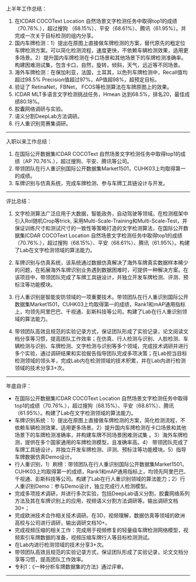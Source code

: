 上半年工作总结：

1. 在ICDAR COCOText Location 自然场景文字检测任务中取得top1的成绩（70.76%.），超过搜狗
   （68.15%）、平安（68.61%）、腾讯（61.95%）。并完成一次关于目标检测的组内分享。
2. 国内车牌检测：1）提出在原图上直接做车牌检测的方案，替代原先的粗定位车牌检测方案。可以简化检测流程，速度更快，不依赖车辆检测效果，适用更多场景。2）提升国内车牌检测在卡口场景和其他场景下的车牌检测准确率。构建困难测试集，包含卡口，自然，旋转，倾斜，天气，远近等不同场景。
3. 海外车牌检测：在保加利亚，法国，土耳其，以色列车牌检测中，Recall值均超过98.5% Precision值超过97%，AP值超98%，超预定目标。
4. 验证了 RetinaNet，FBNet， FCOS等检测算法在车牌原图上的效果。
5. ICDAR MLT多语言文字检测挑战任务，Hmean 达到68.5%，排名20，最佳成绩80.18%。
6. 胶囊网络调研与实验。
7. 语义分割DeepLab方法调研。
8. 行人重识别竞赛集调研。

---

入职以来工作总结：

1. 在国际公开数据集ICDAR COCOText 自然场景文字检测任务中取得top1的成绩（AP 70.76%.），超过搜狗、平安、腾讯等公司。 
2. 带领团队在行人重识别国际公开数据集Market1501，CUHK03上均取得第一的成绩。
3. 车牌识别与仿真系统，完成车牌检测、参与车牌工具链设计与开发。

---

评比总结：

1. 文字检测算法广泛应用于大数据，智能政务，自动驾驶等领域。在检测框架中引入RoI随机Crop等trick, 采用Multi-Scale-Training和Multi-Scale-Test，并保证训练尺寸和测试尺寸的一致性等策略打造的文字检测算法，在国际公开数据集ICDAR COCOText Location 自然场景文字检测任务中取得top1的成绩（70.76%.），超过搜狗（68.15%）、平安（68.61%）、腾讯（61.95%）。构建了Lab在文字检测领域的算法能力。

2. 车牌识别与仿真系统，该系统通过数据仿真解决了海外车牌真实数据样本稀少的问题，在拓展海外车牌识别业务遇到数据困难时，可提供一种解决方案。在该项目中，带领团队完成了车牌工具链设计，并独立开发车牌检测、评测、预标注等功能模块。
3. 行人重识别是智能安防领域的一项重要技术。带领团队在行人重识别国际公开数据集Market1501，CUHK03上均取得第一的成绩，Rank1和mAP通用指标上，均领先阿里巴巴、千视通、彭斯科技等公司。构建了Lab在行人重识别领域的算法能力。
4. 带领团队高效且规范的实验记录方式，保证团队形成了实验记录，论文阅读文档分享等习惯，提高团队工作效率；在仿真、行人检测与识别、人脸检测、车辆检测与识别、车牌检测、文字检测与识别等多个领域，完成技术调研并进行多个实验，通过调研结果和实验报告指导团队完成多项决策；在Lab担当目标检测领域的领头羊，完成Lab内在检测领域的技术积累，并在Lab内进行检测领域的技术分享3+次。

---

年底自评：

- 在国际公开数据集ICDAR COCOText Location 自然场景文字检测任务中取得top1的成绩（70.76%.），超过搜狗（68.15%）、平安（68.61%）、腾讯（61.95%）。构建了Lab在文字检测领域的算法能力。
- 车牌识别系统：1）提出在原图上直接做车牌检测的方案，简化检测流程，不依赖车辆检测效果，适用更多场景。2）提升国内车牌检测在卡口场景和其他场景下的车牌检测准确率，并构建车牌不同场景困难测试集 。3）海外车牌检测，提供在多个国家通用的车牌检测模型，且准确率高。4） 带领团队完成了车牌工具链设计，并独立开发车牌检测、评测、预标注等功能模块。5）指导车牌数据仿真Demo设计。
- 行人重识别，1）刷榜：带领团队在行人重识别国际公开数据集Market1501，CUHK03上均取得第一的成绩，Rank1和mAP通用指标上，均领先阿里巴巴、千视通、彭斯科技等公司。构建了Lab在行人重识别领域的算法能力；2）行人重识别Demo：参与Demo设计，独立完成行人检测模型。
- 完成多项技术调研，并进行多次实验，包括DeepLab语义分割，胶囊网络系列方法及其在车牌识别上的应用，视频语义分割方法调研等。输出调研文档30+；
- 完成欧洲技术合作相关技术调研。在3D，视频理解，数据仿真等领域的欧洲高校与公司进行调研，输出调研文档10+。
- 完成视频压缩的相关工作：完成用于视频修复的轻量级车牌检测网络模型，视频索引车牌数据的准备，视频压缩车牌行人等目标检测测试。
- 在Lab内进行检测领域的技术分享3+次。
- 带领团队高效且规范的实验记录方式，保证团队形成了实验记录，论文文档分享等习惯，提高团队工作效率。
- 专利1：《一种分析车牌数据集的方法》通过评审。

---


